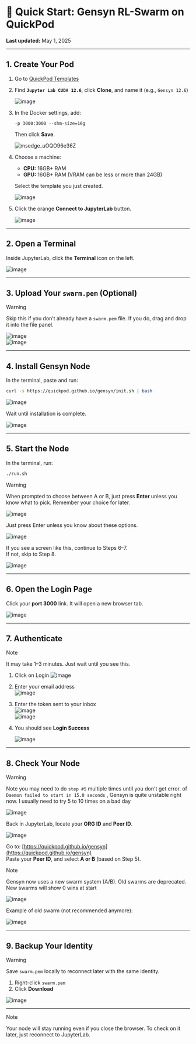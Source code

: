 # 🐝 Quick Start: Gensyn RL-Swarm on QuickPod  
**Last updated:** May 1, 2025

---

## 1. Create Your Pod

1. Go to [QuickPod Templates](https://console.quickpod.io/templates)  
2. Find **`Jupyter Lab CUDA 12.6`**, click **Clone**, and name it (e.g., `Gensyn 12.6`)

   ![image](https://github.com/user-attachments/assets/bb3b85bf-9eee-41d3-95a5-40d8fbc95878)

3. In the Docker settings, add:
   ```
   -p 3000:3000 --shm-size=16g
   ```
   Then click **Save**.

   ![msedge_uOQO96e36Z](https://github.com/user-attachments/assets/3c9aa89e-33e2-4b92-a92e-d2e15ea09679)

4. Choose a machine:
   - **CPU:** 16GB+ RAM  
   - **GPU:** 16GB+ RAM (VRAM can be less or more than 24GB)

   Select the template you just created.

   ![image](https://github.com/user-attachments/assets/31ab3b50-1908-4425-b660-7072eb936b64)

5. Click the orange **Connect to JupyterLab** button.

   ![image](https://github.com/user-attachments/assets/4748f432-5be1-47e6-8cfb-a9d5aeb4720b)

---

## 2. Open a Terminal

Inside JupyterLab, click the **Terminal** icon on the left.

![image](https://github.com/user-attachments/assets/d304639d-a46b-4c8a-8263-4e3355c6c867)

---

## 3. Upload Your `swarm.pem` (Optional)

> [!WARNING]
> Skip this if you don’t already have a `swarm.pem` file.  If you do, drag and drop it into the file panel.

![image](https://github.com/user-attachments/assets/94a7bae2-72f8-4e8a-8c6c-5c00c8a5e140)  
![image](https://github.com/user-attachments/assets/77b669a7-5192-4075-8e50-ae109653dc60)

---

## 4. Install Gensyn Node

In the terminal, paste and run:

```bash
curl -s https://quickpod.github.io/gensyn/init.sh | bash
```

![image](https://github.com/user-attachments/assets/80bf41cc-54a8-4106-929a-0b3b1065e355)

Wait until installation is complete.

![image](https://github.com/user-attachments/assets/c39f44c6-1194-4ba3-bf5d-45fc13b52367)

---

## 5. Start the Node

In the terminal, run:

```bash
./run.sh
```

> [!WARNING]
> When prompted to choose between A or B, just press **Enter** unless you know what to pick. Remember your choice for later.

![image](https://github.com/user-attachments/assets/530afc90-efe3-4f19-9745-352729035c6c)  

Just press Enter unless you know about these options.

![image](https://github.com/user-attachments/assets/32f28377-a814-4b91-befc-8192b2e8659b)

If you see a screen like this, continue to Steps 6–7.  
If not, skip to Step 8.

![image](https://github.com/user-attachments/assets/cf7b3eb8-a4aa-442d-9d2c-2c3bc66e0452)

---

## 6. Open the Login Page

Click your **port 3000** link. It will open a new browser tab.

![image](https://github.com/user-attachments/assets/f6e39f1d-fd4b-4dc5-909d-82c80e597e0c)

---

## 7. Authenticate

> [!NOTE]
>  It may take 1–3 minutes. Just wait until you see this.

1. Click on Login
   ![image](https://github.com/user-attachments/assets/c90a5e45-c1f3-439d-bfe2-80202d49f8d9)
   
3. Enter your email address  
   ![image](https://github.com/user-attachments/assets/f43ef0c7-a743-4dd3-822d-ab172598e460)

4. Enter the token sent to your inbox  
   ![image](https://github.com/user-attachments/assets/201b4424-9f74-4c9a-820f-5894aee9a579)  
   ![image](https://github.com/user-attachments/assets/b32e9b6d-3dfe-472d-9787-639fec3f88c9)

5. You should see **Login Success**

   ![image](https://github.com/user-attachments/assets/52e7ef0f-7ef0-4ae4-9763-89470159bf8a)

---

## 8. Check Your Node

> [!WARNING]
> Note you may need to do `step #5` multiple times until you don't get error. of `Daemon failed to start in 15.0 seconds` , Gensyn is quite unstable right now. I usually need to try 5 to 10 times on a bad day

![image](https://github.com/user-attachments/assets/d1a53ccc-8875-4691-a2c8-2e93591ec220)


Back in JupyterLab, locate your **ORG ID** and **Peer ID**.

![image](https://github.com/user-attachments/assets/73251815-5d41-4d5b-b810-9f1892542bdc)

Go to: [https://quickpod.github.io/gensyn](https://quickpod.github.io/gensyn)  
Paste your **Peer ID**, and select **A or B** (based on Step 5).

> [!NOTE]
> Gensyn now uses a new swarm system (A/B). Old swarms are deprecated. New swarms will show 0 wins at start

![image](https://github.com/user-attachments/assets/2569b712-0304-4833-8a0c-8af11ac6b7e8)

Example of old swarm (not recommended anymore):

![image](https://github.com/user-attachments/assets/742ecf75-3586-4680-bcb2-b379825dc25a)

---

## 9. Backup Your Identity

> [!WARNING]
> Save `swarm.pem` locally to reconnect later with the same identity.

1. Right-click `swarm.pem`  
2. Click **Download**

![image](https://github.com/user-attachments/assets/8f016d37-980b-4145-8872-4ae9d44db83f)

---
> [!NOTE]
> Your node will stay running even if you close the browser.  To check on it later, just reconnect to JupyterLab.


